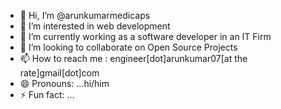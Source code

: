 - 👋 Hi, I’m @arunkumarmedicaps
- 👀 I’m interested in web development
- 🌱 I’m currently working as a software developer in an IT Firm  
- 💞️ I’m looking to collaborate on Open Source Projects 
- 📫 How to reach me : engineer[dot]arunkumar07[at the rate]gmail[dot]com
- 😄 Pronouns: ...hi/him
- ⚡ Fun fact: ...

<!---
arunkumarmedicaps/arunkumarmedicaps is a ✨ special ✨ repository because its `README.md` (this file) appears on your GitHub profile.
You can click the Preview link to take a look at your changes.
--->
